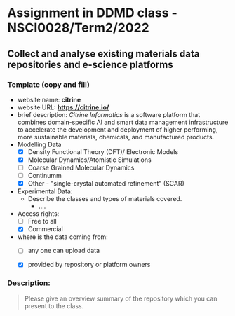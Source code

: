 # Assignment in DDMD class - NSCI0028/Term2/2022

## Collect and analyse existing materials data repositories and e-science platforms 

### Template (copy and fill) 
* website name: **citrine**
* website URL:  **https://citrine.io/**
* brief description: *Citrine Informatics* is a software platform that combines domain-specific AI and smart data management infrastructure to accelerate the development and deployment of higher performing, more sustainable materials, chemicals, and manufactured products.
* Modelling Data 
  - [x] Density Functional Theory (DFT)/ Electronic Models
  - [X] Molecular Dynamics/Atomistic Simulations
  - [ ] Coarse Grained Molecular Dynamics
  - [ ] Continumm 
  - [x] Other
        - "single-crystal automated refinement" (SCAR)
* Experimental Data: 
  * Describe the classes and types of materials covered. 
    *  ....
* Access rights: 
  - [ ] Free to all 
  - [X] Commercial 
* where is the data coming from:  
  - [ ] any one can upload data 
  - [X] provided by repository or platform owners
 
 
 ### Description:
> Please give an overview summary of the repository which you can present to the class. 
